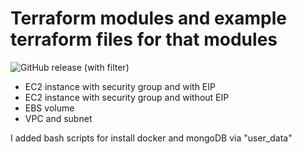 # Terraform modules and example terraform files for that modules 
![GitHub release (with filter)](https://img.shields.io/github/v/release/Filicipa/terraform_modules)
<br>

- EC2 instance with security group and with EIP 
- EC2 instance with security group and without EIP
- EBS volume
- VPC and subnet

I added bash scripts for install docker and mongoDB via "user_data"
